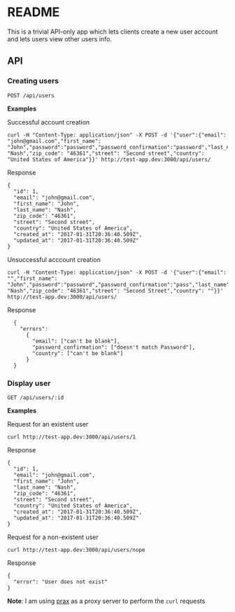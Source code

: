 # README

This is a trivial API-only app which lets clients create a new user account and lets users view other users info.

## API

### Creating users

`POST /api/users`


**Examples**

Successful account creation

```
curl -H "Content-Type: application/json" -X POST -d '{"user":{"email": "john@gmail.com","first_name": "John","password":"password","password_confirmation":"password","last_name": "Nash","zip_code": "46361","street": "Second street","country": "United States of America"}}' http://test-app.dev:3000/api/users/
```

Response

  ```
  {
    "id": 1,
    "email": "john@gmail.com",
    "first_name": "John",
    "last_name": "Nash",
    "zip_code": "46361",
    "street": "Second street",
    "country": "United States of America",
    "created_at": "2017-01-31T20:36:40.509Z",
    "updated_at": "2017-01-31T20:36:40.509Z"
  }
  ```

Unsuccessful acccount creation

  ```
  curl -H "Content-Type: application/json" -X POST -d '{"user":{"email": "","first_name": "John","password":"password","password_confirmation":"pass","last_name": "Nash","zip_code": "46361","street": "Second Street","country": ""}}' http://test-app.dev:3000/api/users/
  ```

Response

  ```
    {
      "errors":
        {
          "email": ["can't be blank"],
          "password_confirmation": ["doesn't match Password"],
          "country": ["can't be blank"]
        }
    }
  ```

### Display user

`GET /api/users/:id`

**Examples**

Request for an existent user

```
curl http://test-app.dev:3000/api/users/1
```

Response

  ```
  {
    "id": 1,
    "email": "john@gmail.com",
    "first_name": "John",
    "last_name": "Nash",
    "zip_code": "46361",
    "street": "Second street",
    "country": "United States of America",
    "created_at": "2017-01-31T20:36:40.509Z",
    "updated_at": "2017-01-31T20:36:40.509Z"
  }
  ```

Request for a non-existent user

```
curl http://test-app.dev:3000/api/users/nope
```

Response
  ```
  {
    "error": "User does not exist"
  }
  ```

**Note**: I am using [prax](https://github.com/ysbaddaden/prax) as a proxy server to perform the `curl` requests
